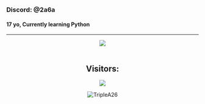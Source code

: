 ### Discord: @2a6a
#### 17 yo, Currently learning Python
<hr>
<p align="center">
    <img src=https://lanyard.cnrad.dev/api/691236752404381719/>
<br>
<br>
<h2 align="center">Visitors:</h2>
<p align="center">
 	<img src="https://profile-counter.glitch.me/TripleA26/count.svg" />
</p>
</p>
<p align="center"> <img src="https://gpvc.arturio.dev/TripleA26" alt="TripleA26" /> </p>
<br>
</hr>

